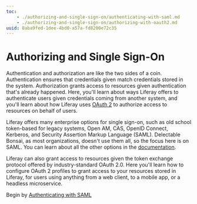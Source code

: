 ```yaml
---
toc: 
    - ./authorizing-and-single-sign-on/authenticating-with-saml.md
    - ./authorizing-and-single-sign-on/authorizing-with-oauth2.md
uuid: 0aba9fed-1dee-4bd0-a57a-fd8200e72c35
---
```


# Authorizing and Single Sign-On

Authentication and authorization are like the two sides of a coin. Authentication ensures that credentials given match credentials stored in the system. Authorization grants access to resources given authentication that's already happened. Here, you'll learn about ways Liferay offers to authenticate users given credentials coming from another system, and you'll learn about how Liferay uses [OAuth 2](https://oauth.net/2/) to authorize access to resources on behalf of users. 

Liferay offers many enterprise options for single sign-on, such as old school token-based for legacy systems, Open AM, CAS, OpenID Connect, Kerberos, and Security Assertion Markup Language (SAML). Delectable Bonsai, as most organizations, doesn't use them all, so the focus here is on SAML. You can learn about all the other options in the [documentation](https://learn.liferay.com/w/dxp/installation-and-upgrades/securing-liferay/configuring-sso). 

Liferay can also grant access to resources given the token exchange protocol offered by industry-standard OAuth 2.0. Here you'll learn how to configure OAuth 2 profiles to grant access to your resources stored in Liferay, for users using anything from a web client, to a mobile app, or a headless microservice. 

Begin by [Authenticating with SAML](./authorizing-and-single-sign-on/authenticating-with-saml.md)
